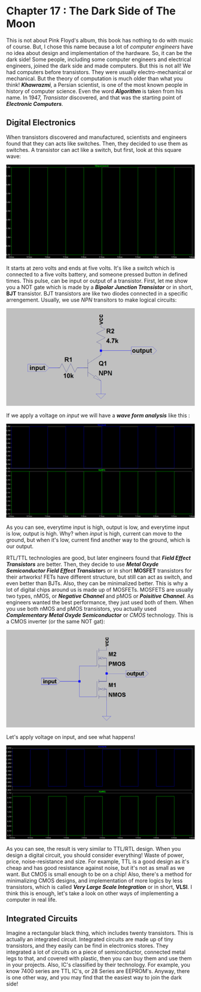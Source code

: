# Chapter 17 : The Dark Side of The Moon
This is not about Pink Floyd's album, this book has nothing to do with music of course. But, I chose this name because 
a lot of *computer engineers* have no idea about design and implementation of the hardware. So, it can be the dark side! 
Some people, including some computer engineers and electrical engineers, joined the dark side and made computers. But this is 
not all! We had computers before transistors. They were usually electro-mechanical or mechanical. But the theory of computation 
is much older than what you think! ***Khawrazmi***, a Persian scientist, is one of the most known people in history of computer 
science. Even the word ***Algorithm*** is taken from his name. In 1947, *Transistor* discovered, and that was the starting point of 
***Electronic Computers***. 

## Digital Electronics
When transistors discovered and manufactured, scientists and engineers found that they can acts like switches. Then, they decided to use 
them as switches. A transistor can act like a switch, but first, look at this square wave: 

![Square Wave](figures/SquareWave.png)

It starts at zero volts and ends at five volts. It's like a switch which is connected to a five volts battery, and someone pressed button 
in defined times. This pulse, can be input or output of a transistor. First, let me show you a NOT gate which is made by a ***Bipolar Junction
Transistor*** or in short, **BJT** transistor. BJT transistors are like two diodes connected in a specific arrengement. Usually, we use *NPN* transitors
to make logical circuits:

![RTL/TTL NOT gate](figures/NOT-BJT.png)

If we apply a voltage on *input* we will have a ***wave form analysis*** like this : 

![NOT waveforms](figures/NOTWaves.png)

As you can see, everytime input is high, output is low, and everytime input is low, output is high. Why? when *input* is high, 
current can move to the ground, but when it's low, current find another way to the ground, which is our output. 

RTL/TTL technologies are good, but later engineers found that ***Field Effect Transistors*** are better. Then, they decide to use 
***Metal Oxyde Semiconductor Field Effect Transistor***s or in short **MOSFET** transistors for their artworks! FETs have different 
structure, but still can act as switch, and even better than BJTs. Also, they can be minimalized better. This is why a lot of digital 
chips around us is made up of MOSFETs. MOSFETS are usually two types, nMOS, or ***Negative Channel*** and pMOS or ***Poisitive Channel***. 
As engineers wanted the best performance, they just used both of them. When you use both nMOS and pMOS transistors, you actually used 
***Complementary Metal Oxyde Semiconductor*** or *CMOS* technology. This is a CMOS inverter (or the same NOT gat):

![CMOS Inverter](figures/CMOS-Inverter.png)

Let's apply voltage on input, and see what happens! 

![CMOS Waveform analysis](figures/CMOSWaves.png)

As you can see, the result is very similar to TTL/RTL design. When you design a digital circuit, you should consider everything! Waste of power, 
price, noise-resistance and size. For example, TTL is a good design as it's cheap and has good resistance against noise, but it's not as small as 
we want. But CMOS is small enough to be on a chip! Also, there's a method for minimalizing CMOS designs, and implementation of more logics by less
transistors, which is called ***Very Large Scale Integration*** or in short, **VLSI**. I think this is enough, let's take a look on other ways of 
implementing a computer in real life. 

## Integrated Circuits 
Imagine a rectangular black thing, which includes twenty transistors. This is actually an integrated circuit. Integrated circuits 
are made up of tiny transistors, and they easily can be find in electronics stores. They integrated a lot of circuits on a piece of 
semiconductor, connected metal legs to that, and covered with plastic, then you can buy them and use them in your projects. Also, IC's 
classified by their technology. For example, you know 7400 series are TTL IC's, or 28 Series are EEPROM's. Anyway, there is one other way, 
and you may find that the easiest way to join the dark side!
